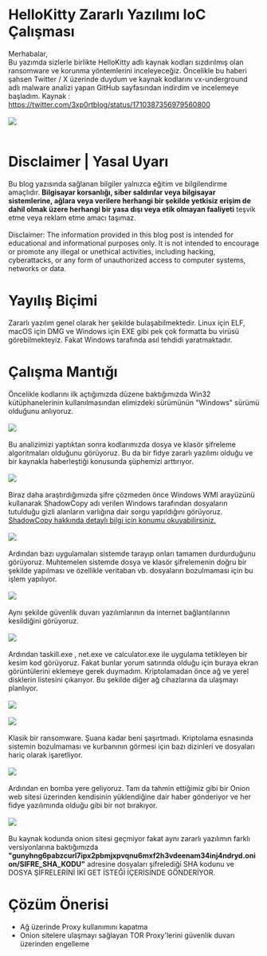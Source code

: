 # HelloKitty Zararlı Yazılımı IoC Çalışması
<p>
    Merhabalar,<br>
    Bu yazımda sizlerle birlikte HelloKitty adlı kaynak kodları sızdırılmış olan ransomware ve korunma yöntemlerini inceleyeceğiz.
    Öncelikle bu haberi şahsen Twitter / X üzerinde duydum ve kaynak kodlarını vx-underground adlı malware analizi yapan GitHub sayfasından indirdim ve incelemeye başladım.
    Kaynak : <a href="https://twitter.com/3xp0rtblog/status/1710387356979560800">https://twitter.com/3xp0rtblog/status/1710387356979560800</a>
    <br><br>
    <img src="info.png">
    <br><br>
</p>

# Disclaimer | Yasal Uyarı
<p>
  Bu blog yazısında sağlanan bilgiler yalnızca eğitim ve bilgilendirme amaçlıdır. <b>Bilgisayar korsanlığı, siber saldırılar veya bilgisayar sistemlerine, ağlara veya verilere herhangi bir şekilde yetkisiz erişim de dahil olmak üzere herhangi bir yasa dışı veya etik olmayan faaliyeti</b> teşvik etme veya reklam etme amacı taşımaz.
<br><br>
  Disclaimer: The information provided in this blog post is intended for educational and informational purposes only. It is not intended to encourage or promote any illegal or unethical activities, including hacking, cyberattacks, or any form of unauthorized access to computer systems, networks or data.
</p>

# Yayılış Biçimi
<p>
    Zararlı yazılım genel olarak her şekilde bulaşabilmektedir. Linux için ELF, macOS için DMG ve Windows için EXE gibi pek çok formatta bu virüsü görebilmekteyiz. Fakat Windows tarafında asıl tehdidi yaratmaktadır.
</p>

# Çalışma Mantığı
<p>
    Öncelikle kodlarını ilk açtığımızda düzene baktığımızda Win32 kütüphanelerinin kullanılmasından elimizdeki sürümünün "Windows" sürümü olduğunu anlıyoruz.
    <br><br>
    <img src="windows.png" />
    <br><br>
    Bu analizimizi yaptıktan sonra kodlarımızda dosya ve klasör şifreleme algoritmaları olduğunu görüyoruz. Bu da bir fidye zararlı yazılımı olduğu ve bir kaynakla haberleştiği konusunda şüphemizi arttırıyor.
    <br><br>
    <img src="files.png" />
    <br><br>
    Biraz daha araştırdığımızda şifre çözmeden önce Windows WMI arayüzünü kullanarak ShadowCopy adı verilen Windows tarafından dosyaların tutulduğu gizli alanların varlığına dair sorgu yapıldığını görüyoruz. <a href="https://github.com/alicangnll/pyshadow">ShadowCopy hakkında detaylı bilgi için konumu okuyabilirsiniz.</a>
    <br><br>
    <img src="shadowcpy.png" />
    <br><br>
    Ardından bazı uygulamaları sistemde tarayıp onları tamamen durdurduğunu görüyoruz. Muhtemelen sistemde dosya ve klasör şifrelemenin doğru bir şekilde yapılması ve özellikle veritaban vb. dosyaların bozulmaması için bu işlem yapılıyor.
    <br><br>
    <img src="killed.png" />
    <br><br>
    Aynı şekilde güvenlik duvarı yazılımlarının da internet bağlantılarının kesildiğini görüyoruz.
    <br><br>
    <img src="killed2.png" />
    <br><br>
    Ardından taskill.exe , net.exe ve calculator.exe ile uygulama tetikleyen bir kesim kod görüyoruz. Fakat bunlar yorum satırında olduğu için buraya ekran görüntülerini eklemeye gerek duymadım.
    Kriptolamadan önce ağ ve yerel disklerin listesini çıkarıyor. Bu şekilde diğer ağ cihazlarına da ulaşmayı planlıyor.
    <br><br>
    <img src="driverscan.png" />
    <br><br>
    <img src="network.png" />
    <br><br>
    Klasik bir ransomware. Şuana kadar beni şaşırtmadı.
    Kriptolama esnasında sistemin bozulmaması ve kurbanının görmesi için bazı dizinleri ve dosyaları hariç olarak işaretliyor.
    <br><br>
    <img src="cryptblacklist.png" />
    <br><br>
    Ardından en bomba yere geliyoruz. Tam da tahmin ettiğimiz gibi bir Onion web sitesi üzerinden kendisinin yüklendiğine dair haber gönderiyor ve her fidye yazılımında olduğu gibi bir not bırakıyor.
    <br><br>
    <img src="notes_onion_connection.png" />
    <br><br>
    Bu kaynak kodunda onion sitesi geçmiyor fakat aynı zararlı yazılımın farklı versiyonlarına baktığımızda <b>"gunyhng6pabzcurl7ipx2pbmjxpvqnu6mxf2h3vdeenam34inj4ndryd.onion/SIFRE_SHA_KODU"</b> adresine dosyaları şifrelediği SHA kodunu ve DOSYA ŞİFRELERİNİ İKİ GET İSTEĞİ İÇERİSİNDE GÖNDERİYOR.
</p>

# Çözüm Önerisi
<ul>
    <li>Ağ üzerinde Proxy kullanımını kapatma</li>
    <li>Onion sitelere ulaşmayı sağlayan TOR Proxy'lerini güvenlik duvarı üzerinden engelleme</li>
</ul>